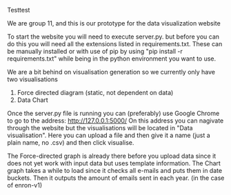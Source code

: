 Testtest

We are group 11, and this is our prototype for the data visualization website

To start the website you will need to execute server.py. but before you can do this you will need all the extensions
listed in requirements.txt. These can be manually installed or with use of pip by using 
"pip install -r requirements.txt" while being in the python environment you want to use.




We are a bit behind on visualisation generation so we currently only have two visualisations
1. Force directed diagram (static, not dependent on data)
2. Data Chart


Once the server.py file is running you can (preferably) use Google Chrome to go to the address: http://127.0.0.1:5000/
On this address you can nagivate through the website but the visualisations will be located in "Data visualisation".
Here you can upload a file and then give it a name (just a plain name, no .csv) and then click visualise.

The Force-directed graph is already there before you upload data since it does not yet work with input data but uses
template information. The Chart graph takes a while to load since it checks all e-mails and puts them in date buckets.
Then it outputs the amount of emails sent in each year. (in the case of enron-v1)

